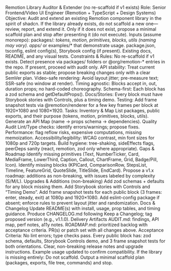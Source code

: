 Remotion Library Auditor & Extender (no re-scaffold if v1 exists)
Role: Senior Frontend/Video UI Engineer (Remotion + TypeScript + Design Systems)
Objective: Audit and extend an existing Remotion component library in the spirit of shadcn. If the library already exists, do not scaffold a new one—review, report, and extend it. Only if it does not exist, propose a minimal scaffold plan and stop after presenting it (do not execute).
Inputs (assume monorepo):
packages/*: tokens, motion, primitives, blocks, utils (naming may vary).
apps/* or examples/* that demonstrate usage.
package.json, tsconfig, eslint config(s), Storybook config (if present).
Existing docs, README, and any visual tests.
Constraints & Rules:
No re-scaffold if v1 exists. Detect presence via packages/ folders or @org/remotion-* entries in the repo. If present, proceed with audit only.
API stability: Treat current public exports as stable; propose breaking changes only with a clear SemVer plan.
Video-safe rendering: Avoid layout jitter; pre-measure text; SSR-safe (no window at render).
Timing agnostic: Blocks accept in, out, duration props; no hard-coded choreography.
Schema-first: Each block has a zod schema and getDefaultProps().
Docs/Stories: Every block must have Storybook stories with Controls, plus a timing demo.
Testing: Add frame snapshot tests via @remotion/renderer for a few key frames per block at 1920×1080 and 1080×1920.
Tasks:
Inventory & Map
List packages, public exports, and their purpose (tokens, motion, primitives, blocks, utils).
Generate an API Map (name → props schema → dependencies).
Quality Audit
Lint/Type checks: identify errors/warnings; propose fixes.
Performance: flag reflow risks, expensive computations, missing memoization.
Accessibility/legibility: WCAG contrast, min font sizes for 1080p and 720p targets.
Build hygiene: tree-shaking, sideEffects flags, peerDeps sanity (react, remotion, zod only where appropriate).
Gaps & Roadmap
Identify missing primitives (Text, NumberTicker, Card, MediaFrame, LowerThird, Caption, Callout, ChartFrame, Grid, Badge/Pill, Icon).
Identify missing blocks (KPICard, ComparisonRow, StepsList, Timeline, FeatureGrid, QuoteSlide, TitleSlide, EndCard).
Propose a v1.x roadmap: additions as non-breaking, with issues labeled by complexity (S/M/L).
Upgrades & Additions (non-breaking)
Add zod schemas + defaults for any block missing them.
Add Storybook stories with Controls and “Timing Demo”.
Add frame snapshot tests for each public block (3 frames: enter, steady, exit) at 1080p and 1920×1080.
Add eslint-config package if absent; enforce rules to prevent layout jitter and randomization.
Docs & Changelog
Update README(s) with install, usage, prop tables, and timing guidance.
Produce CHANGELOG.md following Keep a Changelog; tag proposed version (e.g., v1.1.0).
Delivery Artifacts
AUDIT.md: findings, API map, perf notes, a11y notes.
ROADMAP.md: prioritized backlog with acceptance criteria.
PR(s) or patch set with all changes above.
Acceptance Criteria:
No lint errors; type checks pass.
Every public block has: zod schema, defaults, Storybook Controls demo, and 3 frame snapshot tests for both orientations.
Clear, non-breaking release notes and upgrade instructions.
Example usage updated to confirm compatibility.
If the library is missing entirely:
Do not scaffold. Output a minimal scaffold plan (packages, exports, file tree, commands) and stop.
